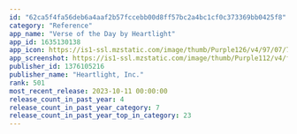 ```yaml
---
id: "62ca5f4fa56deb6a4aaf2b57fccebb00d8ff57bc2a4bc1cf0c373369bb0425f8"
category: "Reference"
app_name: "Verse of the Day by Heartlight"
app_id: 1635130138
app_icon: https://is1-ssl.mzstatic.com/image/thumb/Purple126/v4/97/07/7b/97077b66-d5be-68e6-ab7a-ca3e445dcb78/AppIcon-1x_U007emarketing-0-7-0-85-220.png/1024x1024bb.png
app_screenshot: https://is1-ssl.mzstatic.com/image/thumb/Purple112/v4/f2/a6/79/f2a6794f-c755-d91d-2cb1-01e9b0fa9088/600cfd49-c872-43b9-87d5-0e240247e61b_home-6.5.png/1284x2778bb.png
publisher_id: 1376105216
publisher_name: "Heartlight, Inc."
rank: 501
most_recent_release: 2023-10-11 00:00:00
release_count_in_past_year: 4
release_count_in_past_year_category: 7
release_count_in_past_year_top_in_category: 23
---
```

